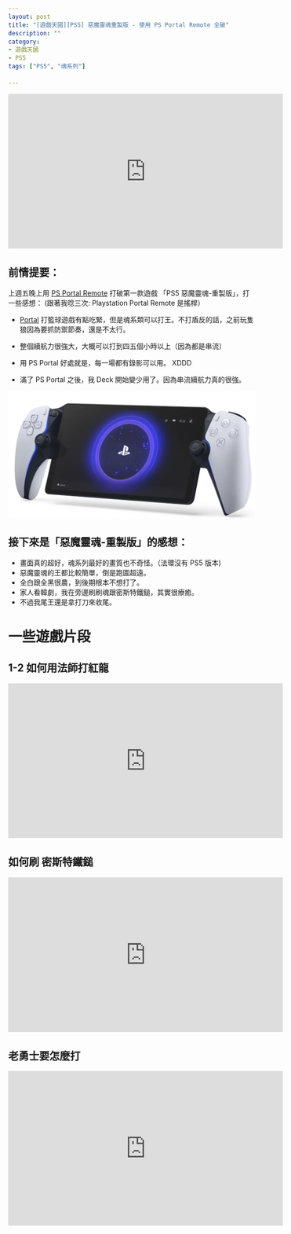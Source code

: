 ```yaml
---
layout: post
title: "[遊戲天國][PS5] 惡魔靈魂重製版 - 使用 PS Portal Remote 全破"
description: ""
category: 
- 遊戲天國
- PS5
tags: ["PS5", "魂系列"]

---
```




<iframe width="560" height="315" src="https://www.youtube.com/embed/5OJrBQvZNEA?si=3fO0Rs_eeL9W_Hfk" title="YouTube video player" frameborder="0" allow="accelerometer; autoplay; clipboard-write; encrypted-media; gyroscope; picture-in-picture; web-share" allowfullscreen></iframe>



## 前情提要：

上週五晚上用 [PS Portal Remote](https://www.playstation.com/ja-jp/accessories/playstation-portal-remote-player/) 打破第一款遊戲 「PS5 惡魔靈魂-重製版」，打一些感想： (跟著我唸三次: Playstation Portal Remote 是搖桿）

- [Portal](https://www.playstation.com/ja-jp/accessories/playstation-portal-remote-player/) 打籃球遊戲有點吃緊，但是魂系類可以打王。不打盾反的話，之前玩隻狼因為要抓防禦節奏，還是不太行。

- 整個續航力很強大，大概可以打到四五個小時以上（因為都是串流）

- 用 PS Portal 好處就是，每一場都有錄影可以用。 XDDD 

- 滿了 PS Portal 之後，我 Deck 開始變少用了。因為串流續航力真的很強。

  

![image-20240206015736003](../images/2022/image-20240206015736003.png)



## 接下來是「惡魔靈魂-重製版」的感想：

- 畫面真的超好，魂系列最好的畫質也不奇怪。（法環沒有 PS5 版本)
- 惡魔靈魂的王都比較簡單，倒是跑圖超遠。
- 全白跟全黑很農，到後期根本不想打了。
- 家人看韓劇，我在旁邊刷刷魂跟密斯特鐵鎚，其實很療癒。
- 不過我尾王還是拿打刀來收尾。



# 一些遊戲片段

## 1-2 如何用法師打紅龍

<iframe width="560" height="315" src="https://www.youtube.com/embed/Zvo949BMF98?si=C9M8vd2aH_m82uBo" title="YouTube video player" frameborder="0" allow="accelerometer; autoplay; clipboard-write; encrypted-media; gyroscope; picture-in-picture; web-share" allowfullscreen></iframe>





## 如何刷 密斯特鐵鎚 

<iframe width="560" height="315" src="https://www.youtube.com/embed/b9VZj8jaF2E?si=XSFS2Ftok7E9KPLB" title="YouTube video player" frameborder="0" allow="accelerometer; autoplay; clipboard-write; encrypted-media; gyroscope; picture-in-picture; web-share" allowfullscreen></iframe>



##  老勇士要怎麼打

<iframe width="560" height="315" src="https://www.youtube.com/embed/-kpIovtYK2A?si=g8Sov3_ersfaKuyQ" title="YouTube video player" frameborder="0" allow="accelerometer; autoplay; clipboard-write; encrypted-media; gyroscope; picture-in-picture; web-share" allowfullscreen></iframe>